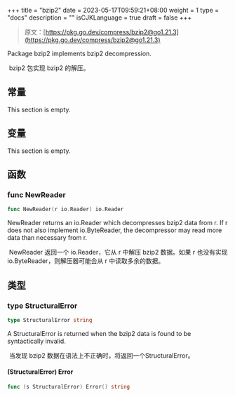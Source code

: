 +++
title = "bzip2"
date = 2023-05-17T09:59:21+08:00
weight = 1
type = "docs"
description = ""
isCJKLanguage = true
draft = false
+++
> 原文：[https://pkg.go.dev/compress/bzip2@go1.21.3](https://pkg.go.dev/compress/bzip2@go1.21.3)

Package bzip2 implements bzip2 decompression.

​	bzip2 包实现 bzip2 的解压。

## 常量 

This section is empty.

## 变量

This section is empty.

## 函数

### func NewReader 

``` go 
func NewReader(r io.Reader) io.Reader
```

NewReader returns an io.Reader which decompresses bzip2 data from r. If r does not also implement io.ByteReader, the decompressor may read more data than necessary from r.

​	NewReader 返回一个 io.Reader，它从 r 中解压 bzip2 数据。如果 r 也没有实现 io.ByteReader，则解压器可能会从 r 中读取多余的数据。

## 类型

### type StructuralError 

``` go 
type StructuralError string
```

A StructuralError is returned when the bzip2 data is found to be syntactically invalid.

​	当发现 bzip2 数据在语法上不正确时，将返回一个StructuralError。

#### (StructuralError) Error 

``` go 
func (s StructuralError) Error() string
```